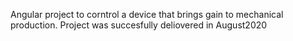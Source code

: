 Angular project to corntrol a device that brings gain to mechanical production.
Project was succesfully deliovered in August2020
